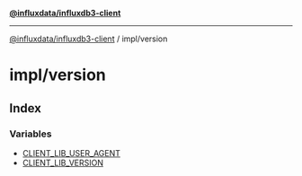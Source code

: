 [**@influxdata/influxdb3-client**](../../index.md)

***

[@influxdata/influxdb3-client](../../modules.md) / impl/version

# impl/version

## Index

### Variables

- [CLIENT\_LIB\_USER\_AGENT](variables/CLIENT_LIB_USER_AGENT.md)
- [CLIENT\_LIB\_VERSION](variables/CLIENT_LIB_VERSION.md)
